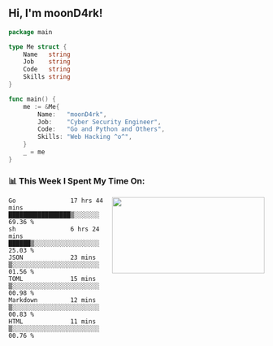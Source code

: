 <h2> Hi, I'm moonD4rk!</h2>

```go
package main

type Me struct {
	Name   string
	Job    string
	Code   string
	Skills string
}

func main() {
	me := &Me{
		Name:   "moonD4rk",
		Job:    "Cyber Security Engineer",
		Code:   "Go and Python and Others",
		Skills: "Web Hacking ^o^",
	}
	_ = me
}
```

<h3>📊 This Week I Spent My Time On:</h3>
<img align='right' src="https://github-readme-stats.vercel.app/api?username=moond4rk&show_icons=true&theme=radical", width="300" height="150">

<!--START_SECTION:waka-->

```text
Go               17 hrs 44 mins  █████████████████▒░░░░░░░   69.36 %
sh               6 hrs 24 mins   ██████▒░░░░░░░░░░░░░░░░░░   25.03 %
JSON             23 mins         ▒░░░░░░░░░░░░░░░░░░░░░░░░   01.56 %
TOML             15 mins         ▒░░░░░░░░░░░░░░░░░░░░░░░░   00.98 %
Markdown         12 mins         ▒░░░░░░░░░░░░░░░░░░░░░░░░   00.83 %
HTML             11 mins         ▒░░░░░░░░░░░░░░░░░░░░░░░░   00.76 %
```

<!--END_SECTION:waka-->

